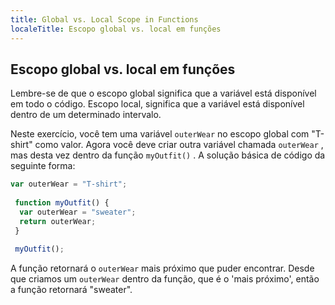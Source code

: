 ```yaml
---
title: Global vs. Local Scope in Functions
localeTitle: Escopo global vs. local em funções
---
```

## Escopo global vs. local em funções

Lembre-se de que o escopo global significa que a variável está disponível em todo o código. Escopo local, significa que a variável está disponível dentro de um determinado intervalo.

Neste exercício, você tem uma variável `outerWear` no escopo global com "T-shirt" como valor. Agora você deve criar outra variável chamada `outerWear` , mas desta vez dentro da função `myOutfit()` . A solução básica de código da seguinte forma:

```javascript
var outerWear = "T-shirt"; 
 
 function myOutfit() { 
  var outerWear = "sweater"; 
  return outerWear; 
 } 
 
 myOutfit(); 
```

A função retornará o `outerWear` mais próximo que puder encontrar. Desde que criamos um `outerWear` dentro da função, que é o 'mais próximo', então a função retornará "sweater".